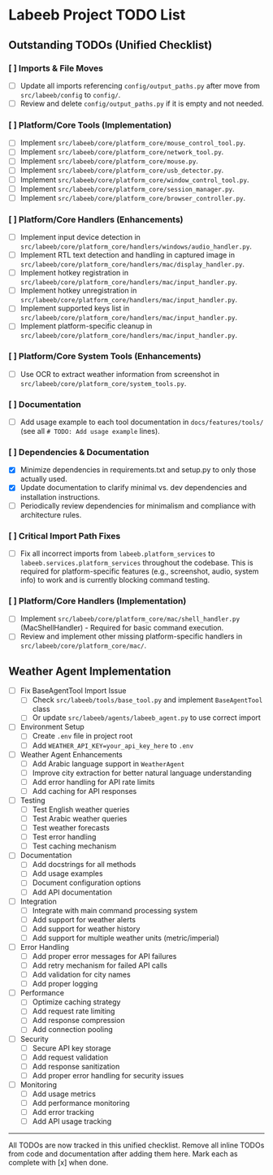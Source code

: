 # Labeeb Project TODO List

## Outstanding TODOs (Unified Checklist)

### [ ] Imports & File Moves
- [ ] Update all imports referencing `config/output_paths.py` after move from `src/labeeb/config` to `config/`.
- [ ] Review and delete `config/output_paths.py` if it is empty and not needed.

### [ ] Platform/Core Tools (Implementation)
- [ ] Implement `src/labeeb/core/platform_core/mouse_control_tool.py`.
- [ ] Implement `src/labeeb/core/platform_core/network_tool.py`.
- [ ] Implement `src/labeeb/core/platform_core/mouse.py`.
- [ ] Implement `src/labeeb/core/platform_core/usb_detector.py`.
- [ ] Implement `src/labeeb/core/platform_core/window_control_tool.py`.
- [ ] Implement `src/labeeb/core/platform_core/session_manager.py`.
- [ ] Implement `src/labeeb/core/platform_core/browser_controller.py`.

### [ ] Platform/Core Handlers (Enhancements)
- [ ] Implement input device detection in `src/labeeb/core/platform_core/handlers/windows/audio_handler.py`.
- [ ] Implement RTL text detection and handling in captured image in `src/labeeb/core/platform_core/handlers/mac/display_handler.py`.
- [ ] Implement hotkey registration in `src/labeeb/core/platform_core/handlers/mac/input_handler.py`.
- [ ] Implement hotkey unregistration in `src/labeeb/core/platform_core/handlers/mac/input_handler.py`.
- [ ] Implement supported keys list in `src/labeeb/core/platform_core/handlers/mac/input_handler.py`.
- [ ] Implement platform-specific cleanup in `src/labeeb/core/platform_core/handlers/mac/input_handler.py`.

### [ ] Platform/Core System Tools (Enhancements)
- [ ] Use OCR to extract weather information from screenshot in `src/labeeb/core/platform_core/system_tools.py`.

### [ ] Documentation
- [ ] Add usage example to each tool documentation in `docs/features/tools/` (see all `# TODO: Add usage example` lines).

### [ ] Dependencies & Documentation
- [x] Minimize dependencies in requirements.txt and setup.py to only those actually used.
- [x] Update documentation to clarify minimal vs. dev dependencies and installation instructions.
- [ ] Periodically review dependencies for minimalism and compliance with architecture rules.

### [ ] Critical Import Path Fixes
- [ ] Fix all incorrect imports from `labeeb.platform_services` to `labeeb.services.platform_services` throughout the codebase. This is required for platform-specific features (e.g., screenshot, audio, system info) to work and is currently blocking command testing.

### [ ] Platform/Core Handlers (Implementation)
- [ ] Implement `src/labeeb/core/platform_core/mac/shell_handler.py` (MacShellHandler) - Required for basic command execution.
- [ ] Review and implement other missing platform-specific handlers in `src/labeeb/core/platform_core/mac/`.

## Weather Agent Implementation
- [ ] Fix BaseAgentTool Import Issue
  - [ ] Check `src/labeeb/tools/base_tool.py` and implement `BaseAgentTool` class
  - [ ] Or update `src/labeeb/agents/labeeb_agent.py` to use correct import

- [ ] Environment Setup
  - [ ] Create `.env` file in project root
  - [ ] Add `WEATHER_API_KEY=your_api_key_here` to `.env`

- [ ] Weather Agent Enhancements
  - [ ] Add Arabic language support in `WeatherAgent`
  - [ ] Improve city extraction for better natural language understanding
  - [ ] Add error handling for API rate limits
  - [ ] Add caching for API responses

- [ ] Testing
  - [ ] Test English weather queries
  - [ ] Test Arabic weather queries
  - [ ] Test weather forecasts
  - [ ] Test error handling
  - [ ] Test caching mechanism

- [ ] Documentation
  - [ ] Add docstrings for all methods
  - [ ] Add usage examples
  - [ ] Document configuration options
  - [ ] Add API documentation

- [ ] Integration
  - [ ] Integrate with main command processing system
  - [ ] Add support for weather alerts
  - [ ] Add support for weather history
  - [ ] Add support for multiple weather units (metric/imperial)

- [ ] Error Handling
  - [ ] Add proper error messages for API failures
  - [ ] Add retry mechanism for failed API calls
  - [ ] Add validation for city names
  - [ ] Add proper logging

- [ ] Performance
  - [ ] Optimize caching strategy
  - [ ] Add request rate limiting
  - [ ] Add response compression
  - [ ] Add connection pooling

- [ ] Security
  - [ ] Secure API key storage
  - [ ] Add request validation
  - [ ] Add response sanitization
  - [ ] Add proper error handling for security issues

- [ ] Monitoring
  - [ ] Add usage metrics
  - [ ] Add performance monitoring
  - [ ] Add error tracking
  - [ ] Add API usage tracking

---

All TODOs are now tracked in this unified checklist. Remove all inline TODOs from code and documentation after adding them here. Mark each as complete with [x] when done.
